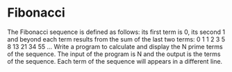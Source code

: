 # Fibonacci
The Fibonacci sequence is defined as follows: its first term is 0, its second 1 and beyond
each term results from the sum of the last two terms:
0 1 1 2 3 5 8 13 21 34 55 ...
Write a program to calculate and display the N prime terms of the sequence.
The input of the program is N and the output is the terms of the sequence. Each term of the sequence will
appears in a different line.
